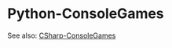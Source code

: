 # Python-ConsoleGames

See also: [CSharp-ConsoleGames][csharp]

[csharp]:https://github.com/prplecake/CSharp-ConsoleGames
